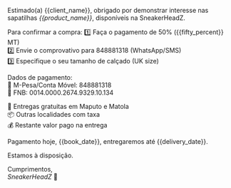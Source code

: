 Estimado(a) {{client_name}}, obrigado por demonstrar interesse nas sapatilhas *{{product_name}}*, disponíveis na SneakerHeadZ.

Para confirmar a compra:
1️⃣ Faça o pagamento de 50% ({{fifty_percent}} MT)  
2️⃣ Envie o comprovativo para 848881318 (WhatsApp/SMS)  
3️⃣ Especifique o seu tamanho de calçado (UK size)

Dados de pagamento:  
📱 M-Pesa/Conta Móvel: 848881318  
🏦 FNB: 0014.0000.2674.9329.10.134

🚚 Entregas gratuitas em Maputo e Matola  
📦 Outras localidades com taxa  
💰 Restante valor pago na entrega

Pagamento hoje, {{book_date}}, entregaremos até {{delivery_date}}.

Estamos à disposição.

Cumprimentos,  
_SneakerHeadZ_
👟